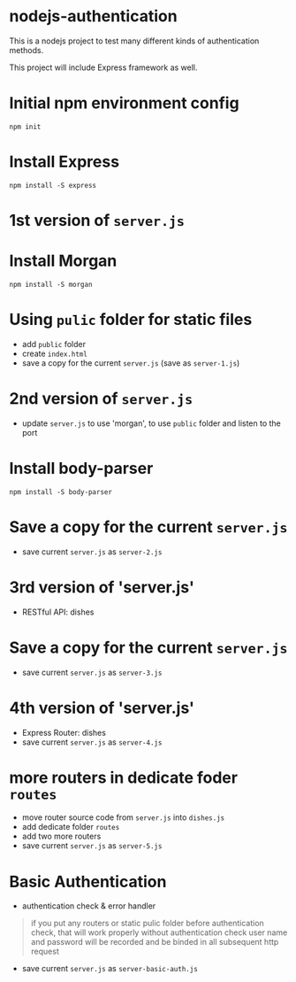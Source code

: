 # nodejs-authentication

This is a nodejs project to test many different kinds of authentication methods.

This project will include Express framework as well.

# Initial npm environment config

```
npm init
```

# Install Express

```
npm install -S express
```

# 1st version of `server.js`

# Install Morgan

```
npm install -S morgan
```

# Using `pulic` folder for static files

* add `public` folder
* create `index.html`
* save a copy for the current `server.js` (save as `server-1.js`)

# 2nd version of `server.js`

* update `server.js` to use 'morgan', to use `public` folder and listen to the port

# Install body-parser

```
npm install -S body-parser
```

# Save a copy for the current `server.js`

* save current `server.js` as `server-2.js`

# 3rd version of 'server.js'

* RESTful API: dishes

# Save a copy for the current `server.js`

* save current `server.js` as `server-3.js`

# 4th version of 'server.js'

* Express Router: dishes
* save current `server.js` as `server-4.js`

# more routers in dedicate foder `routes`

* move router source code from `server.js` into `dishes.js`
* add dedicate folder `routes`
* add two more routers
* save current `server.js` as `server-5.js`

# Basic Authentication

* authentication check & error handler
> if you put any routers or static pulic folder before authentication check, that will work properly without authentication check
> user name and password will be recorded and be binded in all subsequent http request
* save current `server.js` as `server-basic-auth.js`
